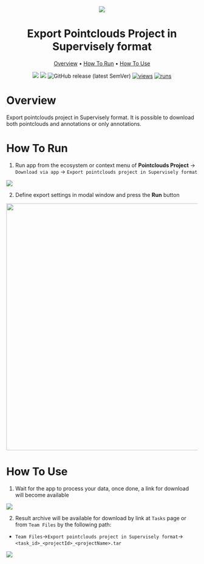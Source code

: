 <div align="center" markdown>
<img src="https://user-images.githubusercontent.com/48913536/176174376-7175ed94-2477-43a3-8f0c-9572ca938550.jpg">

# Export Pointclouds Project in Supervisely format

<p align="center">
  <a href="#Overview">Overview</a> •
  <a href="#How-To-Run">How To Run</a> •
  <a href="#How-To-Use">How To Use</a>
</p>


[![](https://img.shields.io/badge/supervisely-ecosystem-brightgreen)](https://ecosystem.supervise.ly/apps/supervisely-ecosystem/export-pointclouds-project-in-supervisely-format)
[![](https://img.shields.io/badge/slack-chat-green.svg?logo=slack)](https://supervise.ly/slack)
![GitHub release (latest SemVer)](https://img.shields.io/github/v/release/supervisely-ecosystem/export-pointclouds-project-in-supervisely-format)
[![views](https://app.supervise.ly/public/api/v3/ecosystem.counters?repo=supervisely-ecosystem/export-pointclouds-project-in-supervisely-format&counter=views&label=views)](https://supervise.ly)
[![runs](https://app.supervise.ly/public/api/v3/ecosystem.counters?repo=supervisely-ecosystem/export-pointclouds-project-in-supervisely-format&counter=runs&label=runs&123)](https://supervise.ly)


</div>

# Overview

Export pointclouds project in Supervisely format. It is possible to download both pointclouds and annotations or only annotations.

# How To Run 

1. Run app from the ecosystem or context menu of **Pointclouds Project** -> `Download via app` -> `Export pointclouds project in Supervisely format`

<img src="https://user-images.githubusercontent.com/48913536/176165104-e8b38e55-fb9a-4843-8d7a-ac3760732ef9.png"/>

2. Define export settings in modal window and press the **Run** button

<div align="center" markdown>
<img src="https://user-images.githubusercontent.com/48913536/176164020-a2e940ea-8da6-4dc7-a62e-903a8529f921.png" width="650"/>
</div>

# How To Use 

1. Wait for the app to process your data, once done, a link for download will become available

<img src="https://user-images.githubusercontent.com/48913536/176164021-5be40b84-842f-447f-93eb-99c5d9d1ab23.png"/>

2. Result archive will be available for download by link at `Tasks` page or from `Team Files` by the following path:

* `Team Files`->`Export pointclouds project in Supervisely format`->`<task_id>_<projectId>_<projectName>.tar`
<img src="https://user-images.githubusercontent.com/48913536/176164028-3e535f5a-a31a-4b24-b55c-955e2fad0f2a.png"/>
